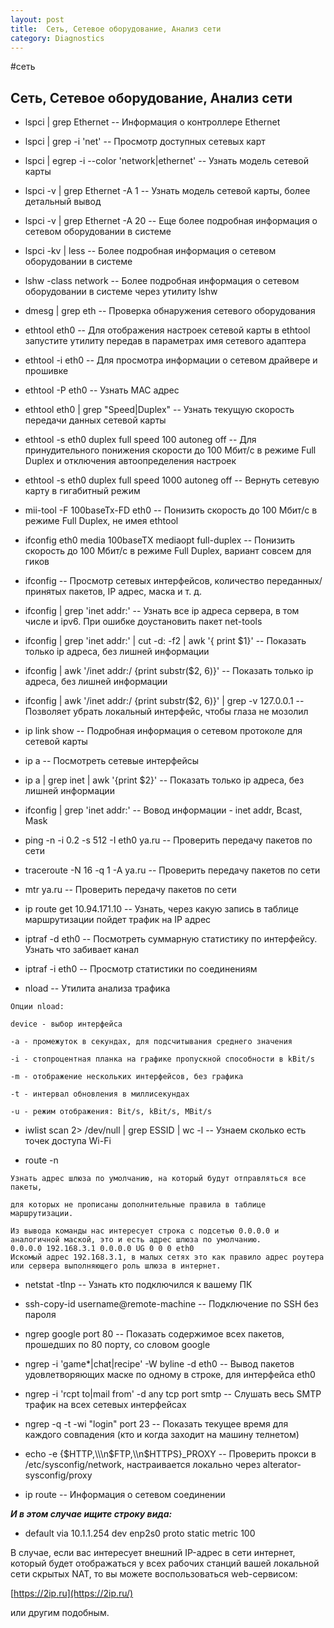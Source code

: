 ```yaml
---
layout: post
title:  Сеть, Сетевое оборудование, Анализ сети
category: Diagnostics
---
```


#сеть

## Сеть, Сетевое оборудование, Анализ сети


- lspci \| grep Ethernet 	--            Информация о контроллере Ethernet

- lspci \| grep -i 'net' 	  --           Просмотр доступных сетевых карт

- lspci \| egrep -i --color 'network\|ethernet'  --	Узнать модель сетевой карты

- lspci -v \| grep Ethernet -A 1 --	Узнать модель сетевой карты, более детальный вывод

- lspci -v \| grep Ethernet -A 20  --	Еще более подробная информация о сетевом оборудовании в системе

- lspci -kv \| less   -- Более подробная информация о сетевом оборудовании в системе
	
- lshw -class network  --	Более подробная информация о сетевом оборудовании в системе через утилиту lshw

- dmesg \| grep eth  --	Проверка обнаружения сетевого оборудования

- ethtool eth0  --	Для отображения настроек сетевой карты в ethtool запустите утилиту передав в параметрах имя сетевого адаптера

- ethtool -i eth0  --	Для просмотра информации о сетевом драйвере и прошивке

- ethtool -P eth0  --	Узнать MAC адрес

- ethtool eth0 \| grep "Speed\|Duplex"  --	Узнать текущую скорость передачи данных сетевой карты

- ethtool -s eth0 duplex full speed 100 autoneg off --	Для принудительного понижения скорости до 100 Мбит/с в режиме Full Duplex и отключения автоопределения настроек

- ethtool -s eth0 duplex full speed 1000 autoneg off  --	Вернуть сетевую карту в гигабитный режим

- mii-tool -F 100baseTx-FD eth0  --	Понизить скорость до 100 Мбит/с в режиме Full Duplex, не имея ethtool

- ifconfig eth0 media 100baseTX mediaopt full-duplex --	Понизить скорость до 100 Мбит/с в режиме Full Duplex, вариант совсем для гиков

- ifconfig  --	Просмотр сетевых интерфейсов, количество переданных/принятых пакетов, IP адрес, маска и т. д.

- ifconfig \| grep 'inet addr:' -- 	Узнать все ip адреса сервера, в том числе и ipv6. При ошибке доустановить пакет net-tools

- ifconfig \| grep 'inet addr:' \| cut -d: -f2 \| awk '{ print $1}' --	Показать только ip адреса, без лишней информации

- ifconfig \| awk '/inet addr:/ {print substr($2, 6)}' --	Показать только ip адреса, без лишней информации

- ifconfig \| awk '/inet addr:/ {print substr($2, 6)}' \| grep -v 127.0.0.1 --	Позволяет убрать локальный интерфейс, чтобы глаза не мозолил

- ip link show  --	Подробная информация о сетевом протоколе для сетевой карты

- ip a  --	Посмотреть сетевые интерфейсы

- ip a \| grep inet \| awk '{print $2}' --	Показать только ip адреса, без лишней информации

- ifconfig \| grep 'inet addr:'  --	Вовод информации - inet addr, Bcast, Mask

- ping -n -i 0.2 -s 512 -I eth0 ya.ru --	Проверить передачу пакетов по сети

- traceroute -N 16 -q 1 -A ya.ru --	Проверить передачу пакетов по сети

- mtr ya.ru  --	Проверить передачу пакетов по сети

- ip route get 10.94.171.10  --	Узнать, через какую запись в таблице маршрутизации пойдет трафик на IP адрес

- iptraf -d eth0  --	Посмотреть суммарную статистику по интерфейсу. Узнать что забивает канал

- iptraf -i eth0 --	Просмотр статистики по соединениям

- nload --	Утилита анализа трафика
```
Опции nload:

device - выбор интерфейса

-a - промежуток в секундах, для подсчитывания среднего значения

-i - стопроцентная планка на графике пропускной способности в kBit/s

-m - отображение нескольких интерфейсов, без графика

-t - интервал обновления в миллисекундах

-u - режим отображения: Bit/s, kBit/s, MBit/s
```

- iwlist scan 2> /dev/null \| grep ESSID \| wc -l  --	Узнаем сколько есть точек доступа Wi-Fi

- route -n 
```	
Узнать адрес шлюза по умолчанию, на который будут отправляться все пакеты,

для которых не прописаны дополнительные правила в таблице маршрутизации.

Из вывода команды нас интересует строка с подсетью 0.0.0.0 и аналогичной маской, это и есть адрес шлюза по умолчанию.
0.0.0.0 192.168.3.1 0.0.0.0 UG 0 0 0 eth0
Искомый адрес 192.168.3.1, в малых сетях это как правило адрес роутера или сервера выполняющего роль шлюза в интернет.
```

- netstat -tlnp --	Узнать кто подключился к вашему ПК

- ssh-copy-id username@remote-machine  --	Подключение по SSH без пароля

- ngrep google port 80 --	Показать содержимое всех пакетов, прошедших по 80 порту, со словом google

- ngrep -i \'game*\|chat\|recipe\' -W byline -d eth0  --	Вывод пакетов удовлетворяющих маске по одному в строке, для интерфейса eth0

- ngrep -i \'rcpt to\|mail from\' -d any tcp port smtp  --	Слушать весь SMTP трафик на всех сетевых интерфейсах

- ngrep -q -t -wi "login" port 23  --	Показать текущее время для каждого совпадения (кто и когда заходит на машину телнетом)

- echo -e {$HTTP,\\\n$FTP,\\\n$HTTPS}_PROXY  --	Проверить прокси в /etc/sysconfig/network, настраивается локально через alterator-sysconfig/proxy

- ip route   --    Информация о сетевом соединении

***И в этом случае ищите строку вида:***

- default via 10.1.1.254 dev enp2s0  proto static  metric 100

В случае, если вас интересует внешний IP-адрес в сети интернет, который будет отображаться у всех рабочих станций вашей локальной сети скрытых NAT, то вы можете воспользоваться web-сервисом: 

[https://2ip.ru](https://2ip.ru/) 

или другим подобным.


